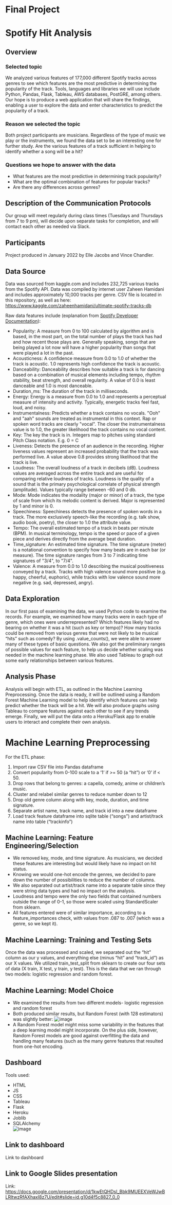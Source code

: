 # Final Project
# Spotify Hit Analysis

## Overview
### Selected topic  
We analyzed various features of 177,000 different Spotify tracks across genres to see which features are the most predictive in determining the popularity of the track. Tools, languages and libraries we will use include Python, Pandas, Flask, Tableau, AWS databases, PostGRE, among others. Our hope is to produce a web application that will share the findings, enabling a user to explore the data and enter characteristics to predict the popularity of a track.  

### Reason we selected the topic  
Both project participants are musicians. Regardless of the type of music we play or the instruments, we found the data set to be an interesting one for further study.  Are the various features of a track sufficient in helping to identify whether a song will be a hit?  

### Questions we hope to answer with the data
* What features are the most predictive in determining track popularity?
* What are the optimal combination of features for popular tracks?
* Are there any differences across genres?

## Description of the Communication Protocols  
Our group will meet regularly during class times (Tuesdays and Thursdays from 7 to 9 pm), will decide upon separate tasks for completion, and will contact each other as needed via Slack.

## Participants  
Project produced in January 2022 by Elle Jacobs and Vince Chandler.

## Data Source  
Data was sourced from kaggle.com and includes 232,725 various tracks from the Spotify API.  Data was compiled by internet user Zaheen Hamidani and includes approximately 10,000 tracks per genre.  CSV file is located in this repository, as well as here: https://www.kaggle.com/zaheenhamidani/ultimate-spotify-tracks-db

Raw data features include (explanation from [Spotify Developer Documentation](https://developer.spotify.com/documentation/web-api/reference/#/operations/get-audio-features)):
* Popularity: A measure from 0 to 100 calculated by algorithm and is based, in the most part, on the total number of plays the track has had and how recent those plays are. Generally speaking, songs that are being played a lot now will have a higher popularity than songs that were played a lot in the past.
* Acousticness: A confidence measure from 0.0 to 1.0 of whether the track is acoustic. 1.0 represents high confidence the track is acoustic.
* Danceability: Danceability describes how suitable a track is for dancing based on a combination of musical elements including tempo, rhythm stability, beat strength, and overall regularity. A value of 0.0 is least danceable and 1.0 is most danceable.
* Duration_ms: The duration of the track in milliseconds.
* Energy: Energy is a measure from 0.0 to 1.0 and represents a perceptual measure of intensity and activity. Typically, energetic tracks feel fast, loud, and noisy. 
* Instrumentalness: Predicts whether a track contains no vocals. "Ooh" and "aah" sounds are treated as instrumental in this context. Rap or spoken word tracks are clearly "vocal". The closer the instrumentalness value is to 1.0, the greater likelihood the track contains no vocal content. 
* Key: The key the track is in. Integers map to pitches using standard Pitch Class notation. E.g. 0 = C
* Liveness: Detects the presence of an audience in the recording. Higher liveness values represent an increased probability that the track was performed live. A value above 0.8 provides strong likelihood that the track is live.
* Loudness: The overall loudness of a track in decibels (dB). Loudness values are averaged across the entire track and are useful for comparing relative loudness of tracks. Loudness is the quality of a sound that is the primary psychological correlate of physical strength (amplitude). Values typically range between -60 and 0 db.
* Mode: Mode indicates the modality (major or minor) of a track, the type of scale from which its melodic content is derived. Major is represented by 1 and minor is 0.
* Speechiness: Speechiness detects the presence of spoken words in a track. The more exclusively speech-like the recording (e.g. talk show, audio book, poetry), the closer to 1.0 the attribute value. 
* Tempo: The overall estimated tempo of a track in beats per minute (BPM). In musical terminology, tempo is the speed or pace of a given piece and derives directly from the average beat duration.
* Time_signature: An estimated time signature. The time signature (meter) is a notational convention to specify how many beats are in each bar (or measure). The time signature ranges from 3 to 7 indicating time signatures of "3/4", to "7/4".
* Valence: A measure from 0.0 to 1.0 describing the musical positiveness conveyed by a track. Tracks with high valence sound more positive (e.g. happy, cheerful, euphoric), while tracks with low valence sound more negative (e.g. sad, depressed, angry).

## Data Exploration  
In our first pass of examining the data, we used Python code to examine the records.  For example, we examined how many tracks were in each type of genre, which ones were underrepresented? Which features likely had no bearing on whether it was a hit (such as key or tempo)?  How many tracks could be removed from various genres that were not likely to be musical “hits” such as comedy?  By using .value_counts(), we were able to answer many of these types of basic questions.  We also got the preliminary ranges of possible values for each feature, to help us decide whether scaling was needed in the machine learning phase.
We also used Tableau to graph out some early relationships between various features.  

## Analysis Phase  
Analysis will begin with ETL, as outlined in the Machine Learning Preprocessing.  Once the data is ready, it will be outlined using a Random Forest Machine Learning model to help identify which features can help predict whether the track will be a hit.  We will also produce graphs using Tableau to compare features against each other to see if any trends emerge.  Finally, we will put the data onto a Heroku/Flask app to enable users to interact and complete their own analysis.  

# Machine Learning Preprocessing  
For the ETL phase:  
1. Import raw CSV file into Pandas dataframe
2. Convert popularity from 0-100 scale to a ‘1’ if >= 50 (a “hit”) or ‘0’ if < 50.
3. Drop rows that belong to genres: a capella, comedy, anime or children’s music.
4. Cluster and relabel similar genres to reduce number down to 12
5. Drop old genre column along with key, mode, duration, and time signature.
6. Separate artist name, track name, and track id into a new dataframe
7. Load track feature dataframe into sqlite table (“songs”) and artist/track name into table (“trackinfo”)

## Machine Learning: Feature Engineering/Selection
* We removed key, mode, and time signature.  As musicians, we decided these features are interesting but would likely have no impact on hit status. 
* Knowing we would one-hot encode the genres, we decided to pare down the number of possibilities to reduce the number of columns.
* We also separated out artist/track name into a separate table since they were string data types and had no impact on the analysis.
* Loudness and tempo were the only two fields that contained numbers outside the range of 0-1, so those were scaled using StandardScaler from sklearn.
* All features entered were of similar importance, according to a feature_importances check, with values from .087 to .007 (which was a genre, so we kept it).

## Machine Learning: Training and Testing Sets  
Once the data was processed and scaled, we separated out the “hit” column as our y values, and everything else (minus “hit” and “track_id”) as our X values.
We utilized train_test_split from sklearn to create our four sets of data (X train, X test, y train, y test).  This is the data that we ran through two models: logistic regression and random forest.  

## Machine Learning: Model Choice  
* We examined the results from two different models- logistic regression and random forest
* Both produced similar results, but Random Forest (with 128 estimators) was slightly better:
![image](https://user-images.githubusercontent.com/88070999/150053609-e95abcf8-838a-42ac-8a81-5d90990348ae.png)  
* A Random Forest model might miss some variability in the features that a deep learning model might incorporate. On the plus side, however, Random Forest models are good against overfitting the data and handling many features (such as the many genre features that resulted from one-hot encoding.

## Dashboard
Tools used:
* HTML
* JS
* CSS
* Tableau
* Flask
* Heroku
* Joblib
* SQLAlchemy  
![image](https://user-images.githubusercontent.com/88070999/150053738-9ac3a2d6-5ce0-45e5-bb3a-df045e6672f0.png)  

## Link to dashboard  
Link to dashboard

## Link to Google Slides presentation  
Link: <https://docs.google.com/presentation/d/1kwEtQHDsI_Bbk9MUEEXVeWJwBLRltwzRfAXhaxI8z7U/edit#slide=id.g10d4f5c8827_0_0>



